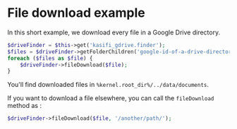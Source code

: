 
File download example
=====================

In this short example, we download every file in a Google Drive directory.

```php
$driveFinder = $this->get('kasifi_gdrive.finder');
$files = $driveFinder->getFolderChildren('google-id-of-a-drive-directory');
foreach ($files as $file) {
    $driveFinder->fileDownload($file);
}
```

You'll find downloaded files in `%kernel.root_dir%/../data/documents`.

If you want to download a file elsewhere, you can call the `fileDownload` method as :

```php
$driveFinder->fileDownload($file, '/another/path/');
```